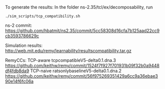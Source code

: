To generate the results:
In the folder ns-2.35/tcl/ex/decomposability, run
   ```
   ./sim_scripts/tcp_compatibility.sh
   ```

ns-2 commit: https://github.com/hbatmit/ns2.35/commit/5cc58308d16cfa7b125aad22cc9cb3593786629c

Simulation results:
http://web.mit.edu/remy/learnability/resultscompatibility.tar.gz

RemyCCs:
TCP-aware tcpcompatibleV5-delta0.1.dna.3     https://github.com/keithw/remy/commit/1524f7f927f701931b09f32b0a9448df4fdb8da9
TCP-naive ratsonlybaselineV5-delta0.1.dna.2  https://github.com/keithw/remy/commit/56f975269351429a6cc9a36ebae390e14f6fc06a 
